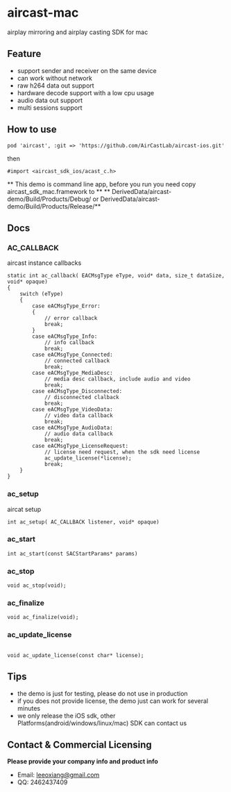 # aircast-mac
airplay mirroring and airplay casting SDK  for mac


## Feature

- support sender and receiver on the same device
- can work without network
- raw h264 data out support
- hardware decode support with a low cpu usage
- audio data out support
- multi sessions support



## How to use 

```
pod 'aircast', :git => 'https://github.com/AirCastLab/aircast-ios.git'
```

then 

```
#import <aircast_sdk_ios/acast_c.h>
```


** This demo is command line app, before you run you need copy aircast_sdk_mac.framework to **
** DerivedData/aircast-demo/Build/Products/Debug/ or DerivedData/aircast-demo/Build/Products/Release/**


## Docs 


###  AC_CALLBACK

aircast instance callbacks

```
static int ac_callback( EACMsgType eType, void* data, size_t dataSize, void* opaque)
{
    switch (eType)
    {
        case eACMsgType_Error:
        {
            // error callback 
            break;
        }
        case eACMsgType_Info:
            // info callback
            break;
        case eACMsgType_Connected:
            // connected callback
            break;
        case eACMsgType_MediaDesc:
            // media desc callback, include audio and video 
            break;
        case eACMsgType_Disconnected:
            // disconnected clalback
            break;
        case eACMsgType_VideoData:
            // video data callback 
            break;
        case eACMsgType_AudioData:
            // audio data callback
            break;
        case eACMsgType_LicenseRequest:
            // license need request, when the sdk need license 
            ac_update_license(*license);
            break;
    }
}

```

### ac_setup 

aircat setup  

```
int ac_setup( AC_CALLBACK listener, void* opaque)

```

### ac_start

```
int ac_start(const SACStartParams* params)
```

### ac_stop 

```
void ac_stop(void);

```

### ac_finalize

```
void ac_finalize(void);
```

### ac_update_license

```

void ac_update_license(const char* license);

```



## Tips

- the demo is just for testing, please do not use in production
- if you does not provide license, the demo just can work for several minutes
- we only release the iOS sdk, other Platforms(android/windows/linux/mac) SDK can contact us 


## Contact & Commercial Licensing

**Please provide your company info and product info**

- Email: leeoxiang@gmail.com
- QQ: 2462437409



